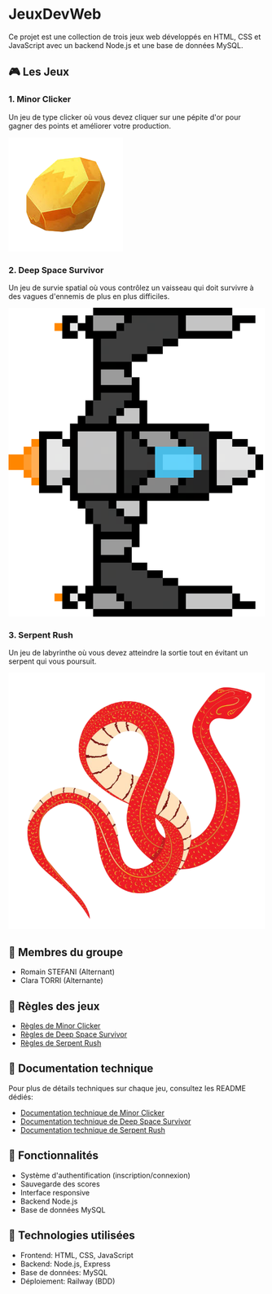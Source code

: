 # JeuxDevWeb

Ce projet est une collection de trois jeux web développés en HTML, CSS et JavaScript avec un backend Node.js et une base de données MySQL.

## 🎮 Les Jeux

### 1. Minor Clicker
Un jeu de type clicker où vous devez cliquer sur une pépite d'or pour gagner des points et améliorer votre production.

![Minor Clicker](public/assets/img/game1/or.png)

### 2. Deep Space Survivor
Un jeu de survie spatial où vous contrôlez un vaisseau qui doit survivre à des vagues d'ennemis de plus en plus difficiles.

![Deep Space Survivor](public/assets/img/game2/player.png)

### 3. Serpent Rush
Un jeu de labyrinthe où vous devez atteindre la sortie tout en évitant un serpent qui vous poursuit.

![Serpent Rush](public/assets/img/game3/serpent.png)

## 👥 Membres du groupe

- Romain STEFANI (Alternant)
- Clara TORRI (Alternante)

## 📖 Règles des jeux

- [Règles de Minor Clicker](docs/rules-game1.md)
- [Règles de Deep Space Survivor](docs/rules-game2.md)
- [Règles de Serpent Rush](docs/rules-game3.md)

## 🔧 Documentation technique

Pour plus de détails techniques sur chaque jeu, consultez les README dédiés:

- [Documentation technique de Minor Clicker](src/front/games/game1/README.md)
- [Documentation technique de Deep Space Survivor](src/front/games/game2/README.md)
- [Documentation technique de Serpent Rush](src/front/games/game3/README.md)

## 📝 Fonctionnalités

- Système d'authentification (inscription/connexion)
- Sauvegarde des scores
- Interface responsive
- Backend Node.js
- Base de données MySQL

## 🎨 Technologies utilisées

- Frontend: HTML, CSS, JavaScript
- Backend: Node.js, Express
- Base de données: MySQL
- Déploiement: Railway (BDD)